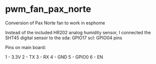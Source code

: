 # pwm_fan_pax_norte
Conversion of Pax Norte fan to work in esphome


Instead of the included HR202 analog humidity sensor, I connected the SHT45 digital sensor to the sda: GPIO17 scl: GPIO04 pins

Pins on main board:

1 - 3.3V
2 - TX
3 - RX
4 - GND
5 - GPIO0
6 - EN
